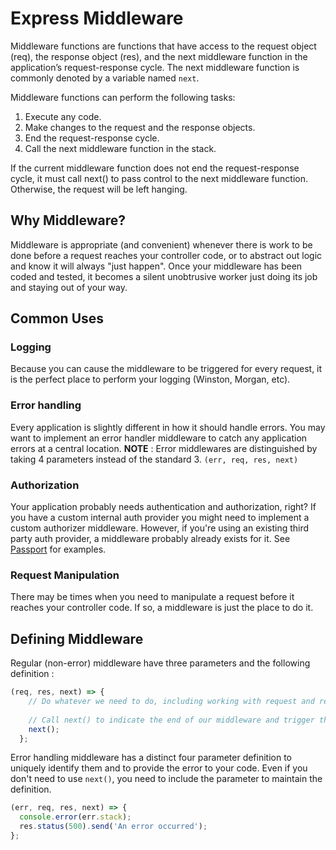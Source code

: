 # Express Middleware
Middleware functions are functions that have access to the request object (req), the response object (res), and the next middleware function in the application’s request-response cycle. The next middleware function is commonly denoted by a variable named `next`.

Middleware functions can perform the following tasks:
1. Execute any code.
2. Make changes to the request and the response objects.
3. End the request-response cycle.
4. Call the next middleware function in the stack.

If the current middleware function does not end the request-response cycle, it must call next() to pass control to the next middleware function. Otherwise, the request will be left hanging.

## Why Middleware?
Middleware is appropriate (and convenient) whenever there is work to be done before a request reaches your controller code, or to abstract out logic and know it will always "just happen".  Once your middleware has been coded and tested, it becomes a silent unobtrusive worker just doing its job and staying out of your way.

## Common Uses
### Logging
Because you can cause the middleware to be triggered for every request, it is the perfect place to perform your logging (Winston, Morgan, etc).

### Error handling
Every application is slightly different in how it should handle errors.  You may want to implement an error handler middleware to catch any application errors at a central location.  **NOTE** : Error middlewares are distinguished by taking 4 parameters instead of the standard 3. `(err, req, res, next)`

### Authorization
Your application probably needs authentication and authorization, right?  If you have a custom internal auth provider you might need to implement a custom authorizer middleware.  However, if you're using an existing third party auth provider, a middleware probably already exists for it.  See [Passport](http://www.passportjs.org/) for examples.

### Request Manipulation
There may be times when you need to manipulate a request before it reaches your controller code.  If so, a middleware is just the place to do it.

## Defining Middleware
Regular (non-error) middleware have three parameters and the following definition :
```javascript
(req, res, next) => {
    // Do whatever we need to do, including working with request and response
    
    // Call next() to indicate the end of our middleware and trigger the next one
    next();
  };
```

Error handling middleware has a distinct four parameter definition to uniquely identify them and to provide the error to your code.  Even if you don't need to use `next()`, you need to include the parameter to maintain the definition.

```javascript
(err, req, res, next) => {
  console.error(err.stack);
  res.status(500).send('An error occurred');
};
```